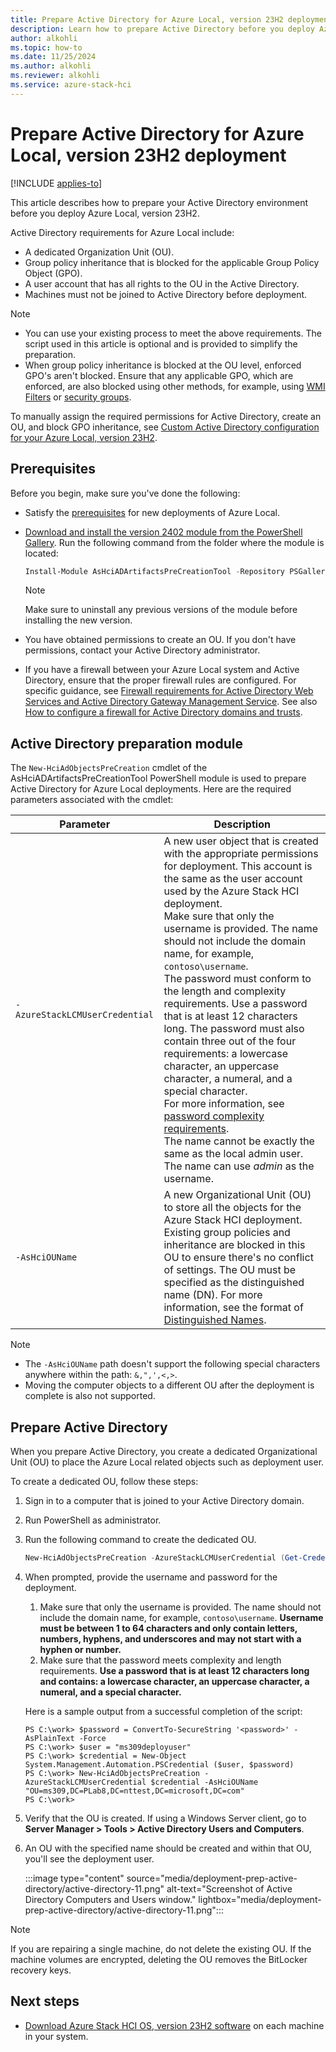 ```yaml
--- 
title: Prepare Active Directory for Azure Local, version 23H2 deployment
description: Learn how to prepare Active Directory before you deploy Azure Local, version 23H2.
author: alkohli
ms.topic: how-to
ms.date: 11/25/2024
ms.author: alkohli
ms.reviewer: alkohli
ms.service: azure-stack-hci
---
```


# Prepare Active Directory for Azure Local, version 23H2 deployment

[!INCLUDE [applies-to](../includes/hci-applies-to-23h2.md)]

This article describes how to prepare your Active Directory environment before you deploy Azure Local, version 23H2.

Active Directory requirements for Azure Local include:

- A dedicated Organization Unit (OU).
- Group policy inheritance that is blocked for the applicable Group Policy Object (GPO).
- A user account that has all rights to the OU in the Active Directory.
- Machines must not be joined to Active Directory before deployment.

> [!NOTE]
> - You can use your existing process to meet the above requirements. The script used in this article is optional and is provided to simplify the preparation.
> - When group policy inheritance is blocked at the OU level, enforced GPO's aren't blocked. Ensure that any applicable GPO, which are enforced, are also blocked using other methods, for example, using [WMI Filters](https://techcommunity.microsoft.com/t5/ask-the-directory-services-team/fun-with-wmi-filters-in-group-policy/ba-p/395648) or [security groups](/previous-versions/windows/it-pro/windows-server-2012-r2-and-2012).

To manually assign the required permissions for Active Directory, create an OU, and block GPO inheritance, see
[Custom Active Directory configuration for your Azure Local, version 23H2](../plan/configure-custom-settings-active-directory.md).

## Prerequisites

Before you begin, make sure you've done the following:

- Satisfy the [prerequisites](./deployment-prerequisites.md) for new deployments of Azure Local.
- [Download and install the version 2402 module from the PowerShell Gallery](https://www.powershellgallery.com/packages/AsHciADArtifactsPreCreationTool/10.2402). Run the following command from the folder where the module is located:

    ```powershell
    Install-Module AsHciADArtifactsPreCreationTool -Repository PSGallery -Force
    ```

    > [!NOTE]
    > Make sure to uninstall any previous versions of the module before installing the new version.

- You have obtained permissions to create an OU. If you don't have permissions, contact your Active Directory administrator.

- If you have a firewall between your Azure Local system and Active Directory, ensure that the proper firewall rules are configured. For specific guidance, see [Firewall requirements for Active Directory Web Services and Active Directory Gateway Management Service](../concepts/firewall-requirements.md). See also [How to configure a firewall for Active Directory domains and trusts](/troubleshoot/windows-server/active-directory/config-firewall-for-ad-domains-and-trusts#windows-server-2008-and-later-versions).

## Active Directory preparation module

The `New-HciAdObjectsPreCreation` cmdlet of the AsHciADArtifactsPreCreationTool PowerShell module is used to prepare Active Directory for Azure Local deployments. Here are the required parameters associated with the cmdlet:

|Parameter|Description|
|--|--|
|`-AzureStackLCMUserCredential`|A new user object that is created with the appropriate permissions for deployment. This account is the same as the user account used by the Azure Stack HCI deployment.<br> Make sure that only the username is provided. The name should not include the domain name, for example, `contoso\username`.<br>The password must conform to the length and complexity requirements. Use a password that is at least 12 characters long. The password must also contain three out of the four requirements: a lowercase character, an uppercase character, a numeral, and  a special character.<br>For more information, see [password complexity requirements](/azure/active-directory-b2c/password-complexity?pivots=b2c-user-flow).<br> The name cannot be exactly the same as the local admin user. <br> The name can use *admin* as the username.|
|`-AsHciOUName`|A new Organizational Unit (OU) to store all the objects for the Azure Stack HCI deployment. Existing group policies and inheritance are blocked in this OU to ensure there's no conflict of settings. The OU must be specified as the distinguished name (DN). For more information, see the format of [Distinguished Names](/previous-versions/windows/desktop/ldap/distinguished-names).|


> [!NOTE]
> - The `-AsHciOUName` path doesn't support the following special characters anywhere within the path: `&,",',<,>`.
> - Moving the computer objects to a different OU after the deployment is complete is also not supported.

## Prepare Active Directory

When you prepare Active Directory, you create a dedicated Organizational Unit (OU) to place the Azure Local related objects such as deployment user.

To create a dedicated OU, follow these steps:

1. Sign in to a computer that is joined to your Active Directory domain.
1. Run PowerShell as administrator.
1. Run the following command to create the dedicated OU.

    ```powershell
    New-HciAdObjectsPreCreation -AzureStackLCMUserCredential (Get-Credential) -AsHciOUName "<OU name or distinguished name including the domain components>"

1. When prompted, provide the username and password for the deployment.
    
    1. Make sure that only the username is provided. The name should not include the domain name, for example, `contoso\username`. **Username must be between 1 to 64 characters and only contain letters, numbers, hyphens, and underscores and may not start with a hyphen or number.**
    1. Make sure that the password meets complexity and length requirements. **Use a password that is at least 12 characters long and contains: a lowercase character, an uppercase character, a numeral, and  a special character.** 


    Here is a sample output from a successful completion of the script:

    ```
    PS C:\work> $password = ConvertTo-SecureString '<password>' -AsPlainText -Force
    PS C:\work> $user = "ms309deployuser"
    PS C:\work> $credential = New-Object System.Management.Automation.PSCredential ($user, $password)
    PS C:\work> New-HciAdObjectsPreCreation -AzureStackLCMUserCredential $credential -AsHciOUName "OU=ms309,DC=PLab8,DC=nttest,DC=microsoft,DC=com"    
    PS C:\work>
    ```

1. Verify that the OU is created.  If using a Windows Server client, go to **Server Manager > Tools > Active Directory Users and Computers**.

1. An OU with the specified name should be created and within that OU, you'll see the deployment user.

    :::image type="content" source="media/deployment-prep-active-directory/active-directory-11.png" alt-text="Screenshot of Active Directory Computers and Users window." lightbox="media/deployment-prep-active-directory/active-directory-11.png":::


> [!NOTE]
> If you are repairing a single machine, do not delete the existing OU. If the machine volumes are encrypted, deleting the OU removes the BitLocker recovery keys.

## Next steps

- [Download Azure Stack HCI OS, version 23H2 software](./download-23h2-software.md) on each machine in your system.
